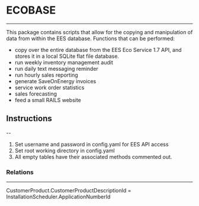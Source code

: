 # ECOBASE
---
This package contains scripts that allow for the copying and manipulation of data from within the EES database. Functions that can be performed:
- copy over the entire database from the EES Eco Service 1.7 API, and stores it in a local SQLite flat file database.
- run weekly inventory management audit
- run daily text messaging reminder
- run hourly sales reporting
- generate SaveOnEnergy invoices
- service work order statistics
- sales forecasting
- feed a small RAILS website

## Instructions
--
1. Set username and password in config.yaml for EES API access
2. Set root working directory in config.yaml
3. All empty tables have their associated methods commented out.

### Relations
---

CustomerProduct.CustomerProductDescriptionId = InstallationScheduler.ApplicationNumberId

